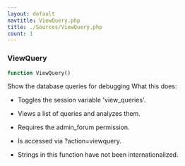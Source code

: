 ```yaml
---
layout: default
navtitle: ViewQuery.php
title: ./Sources/ViewQuery.php
count: 1
---
```


### ViewQuery

```php
function ViewQuery()
```
Show the database queries for debugging
What this does:
- Toggles the session variable 'view_queries'.

- Views a list of queries and analyzes them.
- Requires the admin_forum permission.
- Is accessed via ?action=viewquery.
- Strings in this function have not been internationalized.

